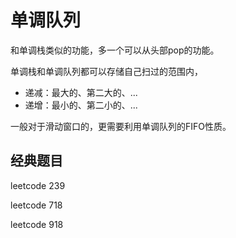 # 单调队列

和单调栈类似的功能，多一个可以从头部pop的功能。

单调栈和单调队列都可以存储自己扫过的范围内，

- 递减：最大的、第二大的、...
- 递增：最小的、第二小的、...
  
一般对于滑动窗口的，更需要利用单调队列的FIFO性质。

  ## 经典题目

leetcode 239

leetcode 718

leetcode 918